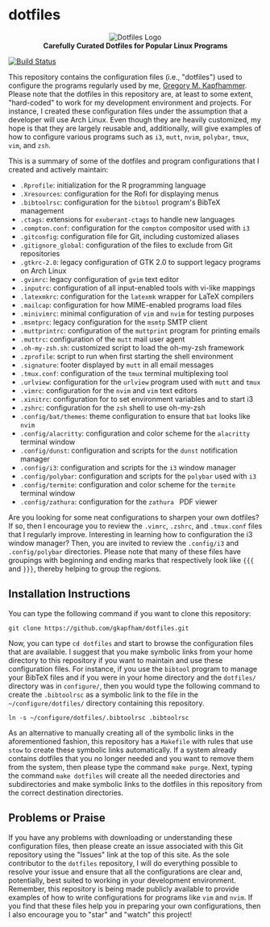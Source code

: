 # dotfiles

<p align="center">
<img src="https://raw.githubusercontent.com/gkapfham/dotfiles/master/.github/dotfiles-logo.jpeg" alt="Dotfiles Logo"</img>
<br>
<b>
Carefully Curated Dotfiles for Popular Linux Programs
</b>
</p>

[![Build Status](https://travis-ci.org/gkapfham/dotfiles.svg?branch=master)](https://travis-ci.org/gkapfham/dotfiles)

This repository contains the configuration files (i.e., "dotfiles") used to
configure the programs regularly used by me, [Gregory M.
Kapfhammer](https://www.gregorykapfhammer.com/). Please note that the dotfiles
in this repository are, at least to some extent, "hard-coded" to work for my
development environment and projects. For instance, I created these
configuration files under the assumption that a developer will use Arch Linux.
Even though they are heavily customized, my hope is that they are largely
reusable and, additionally, will give examples of how to configure various
programs such as `i3`, `mutt`, `nvim`, `polybar`, `tmux`, `vim`, and `zsh`.

This is a summary of some of the dotfiles and program configurations that I
created and actively maintain:

- `.Rprofile`: initialization for the R programming language
- `.Xresources`: configuration for the Rofi for displaying menus
- `.bibtoolrsc`: configuration for the `bibtool` program's BibTeX management
- `.ctags`: extensions for `exuberant-ctags` to handle new languages
- `.compton.conf`: configuration for the `compton` compositor used with `i3`
- `.gitconfig`: configuration file for Git, including customized aliases
- `.gitignore_global`: configuration of the files to exclude from Git repositories
- `.gtkrc-2.0`: legacy configuration of GTK 2.0 to support legacy programs on Arch Linux
- `.gvimrc`: legacy configuration of `gvim` text editor
- `.inputrc`: configuration of all input-enabled tools with vi-like mappings
- `.latexmkrc`: configuration for the `latexmk` wrapper for LaTeX compilers
- `.mailcap`: configuration for how MIME-enabled programs load files
- `.minivimrc`: minimal configuration of `vim` and `nvim` for testing purposes
- `.msmtprc`: legacy configuration for the `msmtp` SMTP client
- `.muttprintrc`: configuration of the `muttprint` program for printing emails
- `.muttrc`: configuration of the `mutt` mail user agent
- `.oh-my-zsh.sh`: customized script to load the oh-my-zsh framework
- `.zprofile`: script to run when first starting the shell environment
- `.signature`: footer displayed by `mutt` in all email messages
- `.tmux.conf`: configuration of the `tmux` terminal multiplexing tool
- `.urlview`: configuration for the `urlview` program used with `mutt` and `tmux`
- `.vimrc`: configuration for the `nvim` and `vim` text editors
- `.xinitrc`: configuration for to set environment variables and to start i3
- `.zshrc`: configuration for the `zsh` shell to use oh-my-zsh
- `.config/bat/themes`: theme configuration to ensure that `bat` looks like `nvim`
- `.config/alacritty`: configuration and color scheme for the `alacritty` terminal window
- `.config/dunst`: configuration and scripts for the `dunst` notification manager
- `.config/i3`: configuration and scripts for the `i3` window manager
- `.config/polybar`: configuration and scripts for the `polybar` used with `i3`
- `.config/termite`: configuration and color scheme for the `termite` terminal window
- `.config/zathura`: configuration for the `zathura ` PDF viewer

Are you looking for some neat configurations to sharpen your own dotfiles? If
so, then I encourage you to review the `.vimrc`, `.zshrc`, and `.tmux.conf`
files that I regularly improve. Interesting in learning how to configuration the
i3 window manager? Then, you are invited to review the `.config/i3` and
`.config/polybar` directories. Please note that many of these files have
groupings with beginning and ending marks that respectively look like `{{{` and
`}}}`, thereby helping to group the regions.

## Installation Instructions

You can type the following command if you want to clone this repository:

```shell
git clone https://github.com/gkapfham/dotfiles.git
```

Now, you can type `cd dotfiles` and start to browse the configuration files that
are available. I suggest that you make symbolic links from your home directory
to this repository if you want to maintain and use these configuration files.
For instance, if you use the `bibtool` program to manage your BibTeX files and
if you were in your home directory and the `dotfiles/` directory was in
`configure/`, then you would type the following command to create the
`.bibtoolrsc` as a symbolic link to the file in the `~/configure/dotfiles/`
directory containing this repository.

```shell
ln -s ~/configure/dotfiles/.bibtoolrsc .bibtoolrsc
```

As an alternative to manually creating all of the symbolic links in the
aforementioned fashion, this repository has a `Makefile` with rules that use
`stow` to create these symbolic links automatically. If a system already
contains dotfiles that you no longer needed and you want to remove them from the
system, then please type the command `make purge`. Next, typing the command
`make dotfiles` will create all the needed directories and subdirectories and
make symbolic links to the dotfiles in this repository from the correct
destination directories.

## Problems or Praise

If you have any problems with downloading or understanding these configuration
files, then please create an issue associated with this Git repository using the
"Issues" link at the top of this site. As the sole contributor to the `dotfiles`
repository, I will do everything possible to resolve your issue and ensure that
all the configurations are clear and, potentially, best suited to working in
your development environment. Remember, this repository is being made publicly
available to provide examples of how to write configurations for programs like
`vim` and `nvim`. If you find that these files help you in preparing your own
configurations, then I also encourage you to "star" and "watch" this project!
